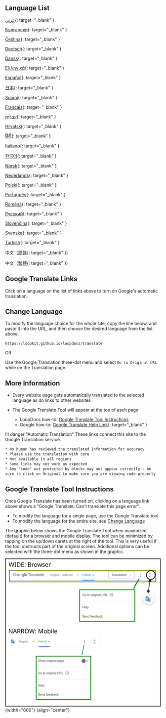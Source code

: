 ## Language List

[عربي](https://loopkit-github-io.translate.goog/loopdocs/?_x_tr_sl=auto&_x_tr_tl=ar){: target="_blank" }

[Български](https://loopkit-github-io.translate.goog/loopdocs/?_x_tr_sl=auto&_x_tr_tl=bg){: target="_blank" }

[Čeština](https://loopkit-github-io.translate.goog/loopdocs/?_x_tr_sl=auto&_x_tr_tl=cs){: target="_blank" }

[Deutsch](https://loopkit-github-io.translate.goog/loopdocs/?_x_tr_sl=auto&_x_tr_tl=de){: target="_blank" }

[Dansk](https://loopkit-github-io.translate.goog/loopdocs/?_x_tr_sl=auto&_x_tr_tl=da){: target="_blank" }

[Ελληνικά](https://loopkit-github-io.translate.goog/loopdocs/?_x_tr_sl=auto&_x_tr_tl=el){: target="_blank" }

[Español](https://loopkit-github-io.translate.goog/loopdocs/?_x_tr_sl=auto&_x_tr_tl=es){: target="_blank" }

[日本](https://loopkit-github-io.translate.goog/loopdocs/?_x_tr_sl=auto&_x_tr_tl=ja){: target="_blank" }

[Suomi](https://loopkit-github-io.translate.goog/loopdocs/?_x_tr_sl=auto&_x_tr_tl=fi){: target="_blank" }

[Français](https://loopkit-github-io.translate.goog/loopdocs/?_x_tr_sl=auto&_x_tr_tl=fr){: target="_blank" }

[עברית](https://loopkit-github-io.translate.goog/loopdocs/?_x_tr_sl=auto&_x_tr_tl=iw){: target="_blank" }

[Hrvatski](https://loopkit-github-io.translate.goog/loopdocs/?_x_tr_sl=auto&_x_tr_tl=hr){: target="_blank" }

[हिंदी](https://loopkit-github-io.translate.goog/loopdocs/?_x_tr_sl=auto&_x_tr_tl=hi){: target="_blank" }

[Italiano](https://loopkit-github-io.translate.goog/loopdocs/?_x_tr_sl=auto&_x_tr_tl=it){: target="_blank" }

[한국어](https://loopkit-github-io.translate.goog/loopdocs/?_x_tr_sl=auto&_x_tr_tl=ko){: target="_blank" }

[Norsk](https://loopkit-github-io.translate.goog/loopdocs/?_x_tr_sl=auto&_x_tr_tl=no){: target="_blank" }

[Nederlands](https://loopkit-github-io.translate.goog/loopdocs/?_x_tr_sl=auto&_x_tr_tl=nl){: target="_blank" }

[Polski](https://loopkit-github-io.translate.goog/loopdocs/?_x_tr_sl=auto&_x_tr_tl=pl){: target="_blank" }

[Português](https://loopkit-github-io.translate.goog/loopdocs/?_x_tr_sl=auto&_x_tr_tl=pt){: target="_blank" }

[Română](https://loopkit-github-io.translate.goog/loopdocs/?_x_tr_sl=auto&_x_tr_tl=ro){: target="_blank" }

[Русский](https://loopkit-github-io.translate.goog/loopdocs/?_x_tr_sl=auto&_x_tr_tl=ru){: target="_blank" }

[Slovenčina](https://loopkit-github-io.translate.goog/loopdocs/?_x_tr_sl=auto&_x_tr_tl=sk){: target="_blank" }

[Svenska](https://loopkit-github-io.translate.goog/loopdocs/?_x_tr_sl=auto&_x_tr_tl=sv){: target="_blank" }

[Turkish](https://loopkit-github-io.translate.goog/loopdocs/?_x_tr_sl=auto&_x_tr_tl=tr){: target="_blank" }

中文（[简体](https://loopkit-github-io.translate.goog/loopdocs/?_x_tr_sl=auto&_x_tr_tl=zh-CN){: target="_blank" })

中文（[繁體](https://loopkit-github-io.translate.goog/loopdocs/?_x_tr_sl=auto&_x_tr_tl=zh-TW){: target="_blank" })

## Google Translate Links

Click on a language on the list of links above to turn on Google's automatic translation.

## Change Language

To modify the language choice for the whole site, copy the line below, and paste it into the URL, and then choose the desired language from the list above.

``` { .bash .copy title="Copy and Paste in Browser URL to return to original version" }
https://loopkit.github.io/loopdocs/translate
```

OR

Use the Google Translation three-dot menu and select `Go to Original URL` while on the Translation page.

## More Information

* Every website page gets automatically translated to the selected language as do links to other websites

* The Google Translate Tool will appear at the top of each page
    * LoopDocs how-to: [Google Translate Tool Instructions](#google-translate-tool-instructions)
    * Google how-to: [Google Translate Help Link](https://support.google.com/translate/answer/2534559?hl=en&co=GENIE.Platform%3DDesktop){: target="_blank" }

!!! danger "Automatic Translation"
    These links connect this site to the Google Translation service.

    * No human has reviewed the translated information for accuracy
    * Please use the translation with care
    * Not available in all regions
    * Some links may not work as expected
    * Any "code" not protected by blocks may not appear correctly - be sure to click on Original to make sure you are viewing code properly

## Google Translate Tool Instructions

Once Google Translate has been turned on, clicking on a language link above shows a "Google Translate: Can't translate this page error".

* To modify the language for a single page, use the Google Translate tool
* To modify the language for the entire site, see [Change Language](#change-language)

The graphic below shows the Google Translate Tool when maximized (default) for a browser and mobile display. The tool can be minimized by tapping on the up/down carets at the right of the tool. This is very useful if the tool obstructs part of the original screen. Additional options can be selected with the three-dot menu as shown in the graphic.

![various display options for the google translation tool](img/google-xlate.svg){width="600"}
{align="center"}
